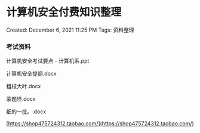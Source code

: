 # 计算机安全付费知识整理

Created: December 6, 2021 11:25 PM
Tags: 资料整理

### 考试资料

计算机安全考试要点 - 计算机系.ppt

计算机安全提纲.docx

粗枝大叶.docx

蒙题怪.docx

细的一批。.docx

[https://shop475724312.taobao.com/](https://shop475724312.taobao.com/)